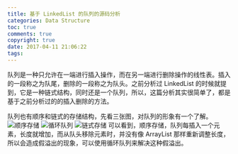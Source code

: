 ```yaml
---
title: 基于 LinkedList 的队列的源码分析
categories: Data Structure
toc: true
comments: true
copyright: true
date: 2017-04-11 21:06:22
tags:
---
```


队列是一种只允许在一端进行插入操作，而在另一端进行删除操作的线性表。插入的一段称之为队尾，删除的一段称之为队头。之前分析过 LinkedList 的时候就提到，它是一种链式结构，同时还是一个队列，所以，这篇分析其实很简单了，都是基于之前分析过的的插入删除的方法。

<!--more-->

队列也有顺序和链式的存储结构，先看三张图，对队列的形象有一个了解。
![顺序存储](/images/Structure/queue_seq.png)
![循环队列](/images/Structure/queue_seq.png)
![链式存储](/images/Structure/queue_link.png)
可以看到，顺序存储，队列每插入一个元素，长度就增加，而从队头移除元素时，并没有像 ArrayList 那样重新调整长度，所以会造成假溢出的现象，可以使用循环队列来解决这种假溢出。